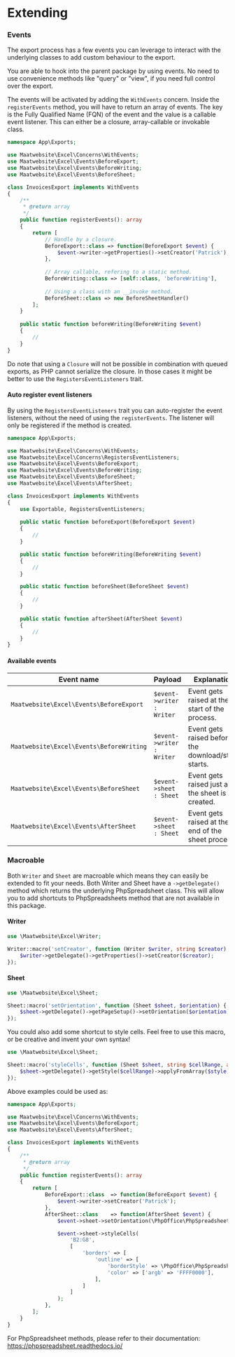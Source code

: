 # Extending

### Events

The export process has a few events you can leverage to interact with the underlying 
classes to add custom behaviour to the export.

You are able to hook into the parent package by using events.
No need to use convenience methods like "query" or "view", if you need full control over the export.

The events will be activated by adding the `WithEvents` concern. Inside the `registerEvents` method, you 
will have to return an array of events. The key is the Fully Qualified Name (FQN) of the event and the value is a callable event listener.
This can either be a closure, array-callable or invokable class.

```php
namespace App\Exports;

use Maatwebsite\Excel\Concerns\WithEvents;
use Maatwebsite\Excel\Events\BeforeExport;
use Maatwebsite\Excel\Events\BeforeWriting;
use Maatwebsite\Excel\Events\BeforeSheet;

class InvoicesExport implements WithEvents
{
    /**
     * @return array
     */
    public function registerEvents(): array
    {
        return [
            // Handle by a closure.
            BeforeExport::class => function(BeforeExport $event) {
                $event->writer->getProperties()->setCreator('Patrick');
            },
            
            // Array callable, refering to a static method.
            BeforeWriting::class => [self::class, 'beforeWriting'],
            
            // Using a class with an __invoke method.
            BeforeSheet::class => new BeforeSheetHandler()
        ];
    }
    
    public static function beforeWriting(BeforeWriting $event) 
    {
        //
    }
}
```

Do note that using a `Closure` will not be possible in combination with queued exports, as PHP cannot serialize the closure.
In those cases it might be better to use the `RegistersEventListeners` trait.

#### Auto register event listeners

By using the `RegistersEventListeners` trait you can auto-register the event listeners,
without the need of using the `registerEvents`. The listener will only be registered if the method is created. 

```php
namespace App\Exports;

use Maatwebsite\Excel\Concerns\WithEvents;
use Maatwebsite\Excel\Concerns\RegistersEventListeners;
use Maatwebsite\Excel\Events\BeforeExport;
use Maatwebsite\Excel\Events\BeforeWriting;
use Maatwebsite\Excel\Events\BeforeSheet;
use Maatwebsite\Excel\Events\AfterSheet;

class InvoicesExport implements WithEvents
{
    use Exportable, RegistersEventListeners;
    
    public static function beforeExport(BeforeExport $event)
    {
        //
    }

    public static function beforeWriting(BeforeWriting $event)
    {
        //
    }

    public static function beforeSheet(BeforeSheet $event)
    {
        //
    }

    public static function afterSheet(AfterSheet $event)
    {
        //
    }
}
```

#### Available events

| Event name | Payload | Explanation |
|---- |----| ----|
|`Maatwebsite\Excel\Events\BeforeExport` | `$event->writer : Writer` | Event gets raised at the start of the process. | 
| `Maatwebsite\Excel\Events\BeforeWriting` | `$event->writer : Writer` | Event gets raised before the download/store starts. |
| `Maatwebsite\Excel\Events\BeforeSheet` | `$event->sheet : Sheet` | Event gets raised just after the sheet is created. |
| `Maatwebsite\Excel\Events\AfterSheet` | `$event->sheet : Sheet` | Event gets raised at the end of the sheet process. |


### Macroable

Both `Writer` and `Sheet` are macroable which means they can easily be extended to fit your needs. 
Both Writer and Sheet have a `->getDelegate()` method which returns the underlying PhpSpreadsheet class. 
This will allow you to add shortcuts to PhpSpreadsheets method that are not available in this package. 



#### Writer

```php
use \Maatwebsite\Excel\Writer;

Writer::macro('setCreator', function (Writer $writer, string $creator) {
    $writer->getDelegate()->getProperties()->setCreator($creator);
});
```

#### Sheet

```php
use \Maatwebsite\Excel\Sheet;

Sheet::macro('setOrientation', function (Sheet $sheet, $orientation) {
    $sheet->getDelegate()->getPageSetup()->setOrientation($orientation);
});
```

You could also add some shortcut to style cells. Feel free to use this macro, or be creative and invent your own syntax!

```php
use \Maatwebsite\Excel\Sheet;

Sheet::macro('styleCells', function (Sheet $sheet, string $cellRange, array $style) {
    $sheet->getDelegate()->getStyle($cellRange)->applyFromArray($style);
});
```

Above examples could be used as:

```php
namespace App\Exports;

use Maatwebsite\Excel\Concerns\WithEvents;
use Maatwebsite\Excel\Events\BeforeExport;
use Maatwebsite\Excel\Events\AfterSheet;

class InvoicesExport implements WithEvents
{
    /**
     * @return array
     */
    public function registerEvents(): array
    {
        return [
            BeforeExport::class  => function(BeforeExport $event) {
                $event->writer->setCreator('Patrick');
            },
            AfterSheet::class    => function(AfterSheet $event) {
                $event->sheet->setOrientation(\PhpOffice\PhpSpreadsheet\Worksheet\PageSetup::ORIENTATION_LANDSCAPE);

                $event->sheet->styleCells(
                    'B2:G8',
                    [
                        'borders' => [
                            'outline' => [
                                'borderStyle' => \PhpOffice\PhpSpreadsheet\Style\Border::BORDER_THICK,
                                'color' => ['argb' => 'FFFF0000'],
                            ],
                        ]
                    ]
                );
            },
        ];
    }
}
```

For PhpSpreadsheet methods, please refer to their documentation: https://phpspreadsheet.readthedocs.io/
